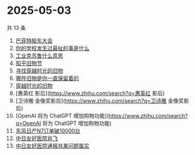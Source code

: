 # 2025-05-03

共 13 条

<!-- BEGIN ZHIHUSEARCH -->
<!-- 最后更新时间 Sat May 03 2025 19:09:19 GMT+0800 (China Standard Time) -->
1. [巴菲特股东大会](https://www.zhihu.com/search?q=巴菲特股东大会)
1. [你的学校发生过最扯的事是什么](https://www.zhihu.com/search?q=你的学校发生过最扯的事是什么)
1. [工业克苏鲁什么意思](https://www.zhihu.com/search?q=工业克苏鲁什么意思)
1. [知乎旧物节](https://www.zhihu.com/search?q=知乎旧物节)
1. [寻找穿越时光的旧物](https://www.zhihu.com/search?q=寻找穿越时光的旧物)
1. [哪件旧物是你一直保留着的](https://www.zhihu.com/search?q=哪件旧物是你一直保留着的)
1. [穿越时光的旧物](https://www.zhihu.com/search?q=穿越时光的旧物)
1. [惠英红 影后](https://www.zhihu.com/search?q=惠英红 影后)
1. [卫诗雅 金像奖影后](https://www.zhihu.com/search?q=卫诗雅 金像奖影后)
1. [OpenAI 将为 ChatGPT 增加购物功能](https://www.zhihu.com/search?q=OpenAI 将为 ChatGPT 增加购物功能)
1. [东风日产N7订单破10000台](https://www.zhihu.com/search?q=东风日产N7订单破10000台)
1. [中日友好医院肖飞](https://www.zhihu.com/search?q=中日友好医院肖飞)
1. [中日友好医院通报肖某问题属实](https://www.zhihu.com/search?q=中日友好医院通报肖某问题属实)
<!-- END ZHIHUSEARCH -->
